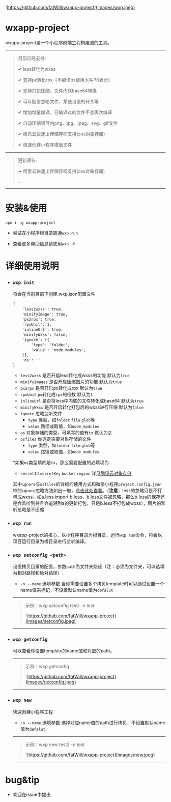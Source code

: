 ![https://github.com/fatWill/wxapp-project](images/wxp.jpeg)


# wxapp-project
wxapp-project是一个小程序前端工程构建流的工具。

---

>目前已经支持:
>
> ✔︎ less转化为wxss
> 
> ✔︎ 支持px转化rpx（不编译px请用大写PX表示）
> 
> ✔︎ 支持打包压缩，文件内联base64转换
> 
> ✔︎ 可以配置忽略文件、某些设置的开关等
> 
> ✔︎ 增加增量编译，已编译过的文件不会再次编译
> 
> ✔︎ 自动压缩项目内png、jpg、jpeg、svg、gif文件
> 
> ✔︎ 腾讯云快速上传储存桶支持(cos对象存储)
> 
> ✔︎ 快速创建小程序模版文件

---

> 更新预告:
> 
> ➟ 阿里云快速上传储存桶支持(oss对象存储)
> 
> ...

---

# 安装&使用
```
npm i -g wxapp-project
```

- 尝试在小程序根目录跑通`wxp run`

- 查看更多帮助信息请使用`wxp -h`


# 详细使用说明

- ### `wxp init`

	将会在当前目前下创建.wxp.json配置文件
	
	```
	{
		'less2wxss': true,
		'minifyImage': true,
		'px2rpx': true,
		'rpxUnit': 1,
		'inlineUrl': true,
		'minifyWxss': false,
		'ignore': [{
			'type': 'folder',
			'value': 'node_modules',
		}],
		'os': ''
	}
	```
	
	- `less2wxss` 是否开启less转化成wxss的功能 默认为`true`
	- `minifyImages` 是否开启压缩图片的功能 默认为`true`
	- `px2rpx` 是否开启px转化成rpx 默认为`true`
	- `rpxUnit` `px`转化成`rpx`的倍数 默认为`1`
	- `inlineUrl` 是否将less中内联的文件转化成base64 默认为`true `
	- `minifyWxss` 是否开启转化打包后的wxss进行压缩 默认为`false`
	- `ignore` 忽略监听文件
	   - `type` 类型，如`folder` `file` `glob`等
	   - `value` 路径或取值，如`node_modules`
	- `os` 对象存储的类型，可填写的值有`tx` 默认为`空`
	- `osfiles` 你选定需要对象存储的文件
		- `type` 类型，如`folder` `file` `glob`等
	   - `value` 路径或取值，如`node_modules`
	
	
	*如果`os`类型填的是`tx`，那么需要配置的必填项为
	- `secretId` `secretKey` `bucket` `region` 详见[腾讯云对象存储](https://cloud.tencent.com/document/product/436/8629#.E5.BF.AB.E9.80.9F.E5.85.A5.E9.97.A8)
	
	
	其中`ignore`与`osfiles`的详细的使用方式和微信小程序`project.config.json`中的`ignore`忽略方法如出一辙，[点击此处查看](https://developers.weixin.qq.com/miniprogram/dev/devtools/projectconfig.html?search-key=ignore)。（__注意__，less的忽略只是不打包成wxss。如a.less import b.less，b.less文件被忽略，那么b.less的保存还是会监听到并且会追溯到a的更新打包，只是b.less不打包成wxss），图片的监听忽略是不压缩
	

- ### `wxp run`
	
	wxapp-project的核心，以小程序目录为根目录，运行`wxp run`命令，将会以项目运行目录为根目录进行监听编译。

- ### `wxp setconfig <path>`
	设置拷贝目录的配置，参数`path`为文件夹路径（注：必须为文件夹，可以选填为相对路径和绝对路径）.
	- `-n --name` 选填参数 当你需要设置多个拷贝template时可以通过设置一个name值来标记，不设置默认name值为`defalut`
		
	---

	> 示例：wxp setconfig test/ -n test
	>
	> ![https://github.com/fatWill/wxapp-project](images/setconfig.jpeg)
	
	---

- ### `wxp getconfig`
	可以查看你设置template的name值和对应的path。
	
	---
	
	> 示例：wxp getconfig
	>
	> ![https://github.com/fatWill/wxapp-project](images/getconfig.jpeg)
	
	---

- ### `wxp new`
	快速创建小程序工程
	- `-n --name` 选填参数 选择对应name值的path进行拷贝，不设置默认name值为`defalut`

	---
	
	> 示例：wxp new test2 -n test
	>
	> ![https://github.com/fatWill/wxapp-project](images/new.jpeg)
	
	---


# bug&tip
* 欢迎在issue中提出



